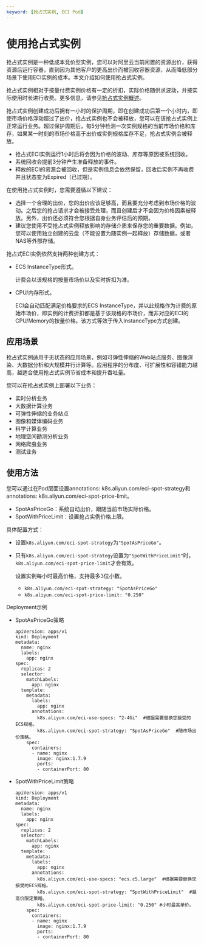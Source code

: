 ```yaml
---
keyword: [抢占式实例, ECI Pod]
---
```


# 使用抢占式实例

抢占式实例是一种低成本竞价型实例，您可以对阿里云当前闲置的资源出价，获得资源后运行容器，直到因为其他客户的更高出价而被回收容器资源，从而降低部分场景下使用ECI实例的成本。本文介绍如何使用抢占式实例。

抢占式实例相对于按量付费实例价格有一定的折扣，实际价格随供求波动，并按实际使用时长进行收费。更多信息，请参见[抢占式实例概述](/intl.zh-CN/实例/选择实例购买方式/抢占式实例/抢占式实例概述.md)。

抢占式实例创建成功后拥有一小时的保护周期，即在创建成功后第一个小时内，即使市场价格浮动超过了出价，抢占式实例也不会被释放，您可以在该抢占式实例上正常运行业务。超过保护周期后，每5分钟检测一次实例规格的当前市场价格和库存，如果某一时刻的市场价格高于出价或实例规格库存不足，抢占式实例会被释放。

-   抢占式ECI实例运行1小时后将会因为价格的波动、库存等原因被系统回收。
-   系统回收会提前3分钟产生准备释放的事件。
-   释放的ECI的资源会被回收，但是实例信息会依然保留，回收后实例不再收费并且状态变为Expired（已过期）。

在使用抢占式实例时，您需要遵循以下建议：

-   选择一个合理的出价，您的出价应该足够高，而且要充分考虑到市场价格的波动。之后您的抢占请求才会被接受处理，而且创建后才不会因为价格因素被释放。另外，出价还必须符合您根据自身业务评估后的预期。
-   建议您使用不受抢占式实例释放影响的存储介质来保存您的重要数据。例如，您可以使用独立创建的云盘（不能设置为随实例一起释放）存储数据，或者NAS等外部存储。

抢占式ECI实例依然支持两种创建方式：

-   ECS InstanceType形式。

    计费会以该规格的按量市场价以及实时折扣为准。

-   CPU/内存形式。

    ECI会自动匹配满足价格要求的ECS InstanceType，并以此规格作为计费的原始市场价，即实例的计费折扣都是基于该规格的市场价，而非对应的ECI的CPU/Memory的按量价格。该方式等效于传入InstanceType方式创建。


## 应用场景

抢占式实例适用于无状态的应用场景，例如可弹性伸缩的Web站点服务、图像渲染、大数据分析和大规模并行计算等。应用程序的分布度、可扩展性和容错能力越高，越适合使用抢占式实例节省成本和提升吞吐量。

您可以在抢占式实例上部署以下业务：

-   实时分析业务
-   大数据计算业务
-   可弹性伸缩的业务站点
-   图像和媒体编码业务
-   科学计算业务
-   地理空间勘测分析业务
-   网络爬虫业务
-   测试业务

## 使用方法

您可以通过在Pod层面设置annotations: k8s.aliyun.com/eci-spot-strategy和annotations: k8s.aliyun.com/eci-spot-price-limit。

-   SpotAsPriceGo：系统自动出价，跟随当前市场实际价格。
-   SpotWithPriceLimit：设置抢占实例价格上限。

具体配置方式：

-   设置`k8s.aliyun.com/eci-spot-strategy`为`"SpotAsPriceGo"`。
-   只有`k8s.aliyun.com/eci-spot-strategy`设置为`"SpotWithPriceLimit"`时，`k8s.aliyun.com/eci-spot-price-limit`才会有效。

    设置实例每小时最高价格，支持最多3位小数。

    -   `k8s.aliyun.com/eci-spot-strategy: "SpotAsPriceGo"`
    -   `k8s.aliyun.com/eci-spot-price-limit: "0.250"`

Deployment示例

-   SpotAsPriceGo策略

    ```
    apiVersion: apps/v1
    kind: Deployment
    metadata:
      name: nginx
      labels:
        app: nginx
    spec:
      replicas: 2
      selector:
        matchLabels:
          app: nginx
      template:
        metadata:
          labels:
            app: nginx
          annotations:
            k8s.aliyun.com/eci-use-specs: "2-4Gi"  #根据需要替换您接受的ECS规格。
            k8s.aliyun.com/eci-spot-strategy: "SpotAsPriceGo"  #随市场出价策略。  
        spec:
          containers:
          - name: nginx
            image: nginx:1.7.9
            ports:
            - containerPort: 80
    ```

-   SpotWithPriceLimit策略

    ```
    apiVersion: apps/v1
    kind: Deployment
    metadata:
      name: nginx
      labels:
        app: nginx
    spec:
      replicas: 2
      selector:
        matchLabels:
          app: nginx
      template:
        metadata:
          labels:
            app: nginx
          annotations:
            k8s.aliyun.com/eci-use-specs: "ecs.c5.large"  #根据需要替换您接受的ECS规格。
            k8s.aliyun.com/eci-spot-strategy: "SpotWithPriceLimit"  #最高价限定策略。
            k8s.aliyun.com/eci-spot-price-limit: "0.250" #小时最高单价。
        spec:
          containers:
          - name: nginx
            image: nginx:1.7.9
            ports:
            - containerPort: 80
    ```


